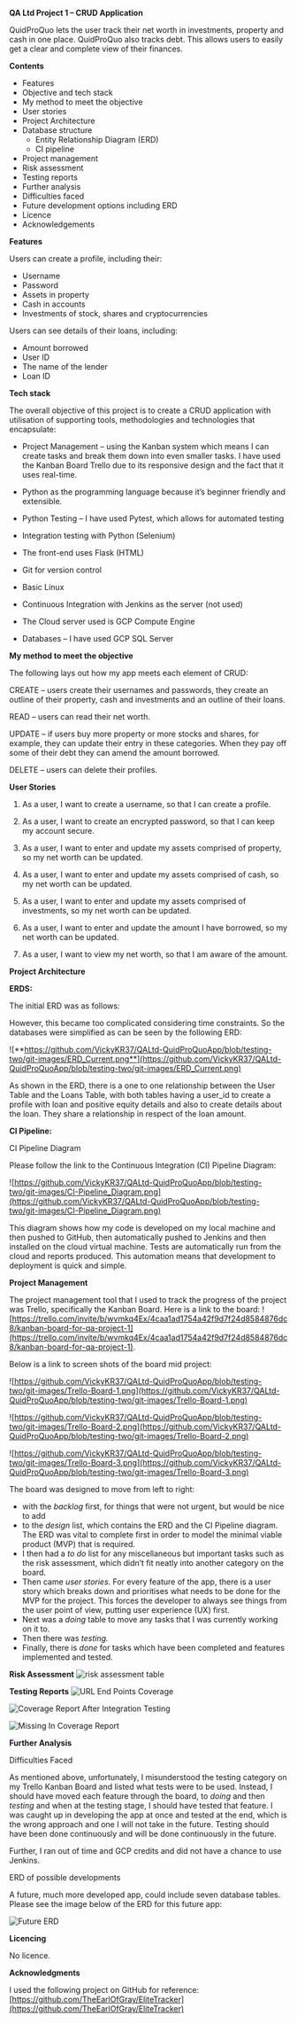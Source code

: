 **QA Ltd Project 1 – CRUD Application**

QuidProQuo lets the user track their net worth in investments, property and cash in one place. QuidProQuo also tracks debt. This allows users to easily get a clear and complete view of their finances.

**Contents**

 - Features
 - Objective and tech stack
 - My method to meet the objective
 - User stories
 - Project Architecture
 - Database structure
	 - Entity Relationship Diagram (ERD)
	 -  CI pipeline
 - Project management
 - Risk assessment
 - Testing reports
 - Further analysis
 - Difficulties faced
 - Future development options including ERD
 - Licence
 - Acknowledgements

**Features**

Users can create a profile, including their:

 - Username
 - Password
 - Assets in property
 - Cash in accounts
 - Investments of stock, shares and cryptocurrencies

Users can see details of their loans, including:

 - Amount borrowed
 - User ID
 - The name of the lender
 - Loan ID

**Tech stack**

The overall objective of this project is to create a CRUD application with utilisation of supporting tools, methodologies and technologies that encapsulate:

 - Project Management – using the Kanban system which means I can create
   tasks and break them down into even smaller tasks. I have used the
   Kanban Board Trello due to its responsive design and the fact that it
   uses real-time. 
  
 - Python as the programming language because it’s beginner friendly and
   extensible.
 - Python Testing – I have used Pytest, which allows for automated
   testing
 - Integration testing with Python (Selenium)
 - The front-end uses Flask (HTML)
 - Git for version control
 - Basic Linux
 - Continuous Integration with Jenkins as the server (not used)
 - The Cloud server used is GCP Compute Engine
 - Databases – I have used GCP SQL Server

**My method to meet the objective**

The following lays out how my app meets each element of CRUD:

CREATE – users create their usernames and passwords, they create an outline of their property, cash and investments and an outline of their loans.

READ – users can read their net worth.

UPDATE – if users buy more property or more stocks and shares, for example, they can update their entry in these categories. When they pay off some of their debt they can amend the amount borrowed.

DELETE – users can delete their profiles.

**User Stories**

1. As a user, I want to create a username, so that I can create a profile.

2. As a user, I want to create an encrypted password, so that I can keep my account secure.

3. As a user, I want to enter and update my assets comprised of property, so my net worth can be updated.

4. As a user, I want to enter and update my assets comprised of cash, so my net worth can be updated.

6. As a user, I want to enter and update my assets comprised of investments, so my net worth can be updated.

7. As a user, I want to enter and update the amount I have borrowed, so my net worth can be updated.

8. As a user, I want to view my net worth, so that I am aware of the amount.

**Project Architecture**

**ERDS:**

The initial ERD was as follows:

However, this became too complicated considering time constraints. So the databases were simplified as can be seen by the following ERD:

![**https://github.com/VickyKR37/QALtd-QuidProQuoApp/blob/testing-two/git-images/ERD_Current.png**](https://github.com/VickyKR37/QALtd-QuidProQuoApp/blob/testing-two/git-images/ERD_Current.png)

As shown in the ERD, there is a one to one relationship between the User Table and the Loans Table, with both tables having a user_id to create a profile with loan and positive equity details and also to create details about the loan. They share a relationship in respect of the loan amount.

**CI Pipeline:**

CI Pipeline Diagram

Please follow the link to the Continuous Integration (CI) Pipeline Diagram:

![https://github.com/VickyKR37/QALtd-QuidProQuoApp/blob/testing-two/git-images/CI-Pipeline_Diagram.png](https://github.com/VickyKR37/QALtd-QuidProQuoApp/blob/testing-two/git-images/CI-Pipeline_Diagram.png)

This diagram shows how my code is developed on my local machine and then pushed to GitHub, then automatically pushed to Jenkins and then installed on the cloud virtual machine. Tests are automatically run from the cloud and reports produced. This automation means that development to deployment is quick and simple.

**Project Management**

The project management tool that I used to track the progress of the project was Trello, specifically the Kanban Board. Here is a link to the board: ![https://trello.com/invite/b/wvmkq4Ex/4caa1ad1754a42f9d7f24d8584876dc8/kanban-board-for-qa-project-1](https://trello.com/invite/b/wvmkq4Ex/4caa1ad1754a42f9d7f24d8584876dc8/kanban-board-for-qa-project-1).

Below is a link to screen shots of the board mid project:

![https://github.com/VickyKR37/QALtd-QuidProQuoApp/blob/testing-two/git-images/Trello-Board-1.png](https://github.com/VickyKR37/QALtd-QuidProQuoApp/blob/testing-two/git-images/Trello-Board-1.png)

![https://github.com/VickyKR37/QALtd-QuidProQuoApp/blob/testing-two/git-images/Trello-Board-2.png](https://github.com/VickyKR37/QALtd-QuidProQuoApp/blob/testing-two/git-images/Trello-Board-2.png)

![https://github.com/VickyKR37/QALtd-QuidProQuoApp/blob/testing-two/git-images/Trello-Board-3.png](https://github.com/VickyKR37/QALtd-QuidProQuoApp/blob/testing-two/git-images/Trello-Board-3.png)

The board was designed to move from left to right:

 - with the _backlog_ first, for things that were not urgent, but would
   be nice to add 
 - to the _design_ list, which contains the ERD and the CI Pipeline
   diagram. The ERD was vital to complete first in order to model the
   minimal viable product (MVP) that is required.
 - I then had a _to do_ list for any miscellaneous but important tasks
   such as the risk assessment, which didn’t fit neatly into another
   category on the board.
 - Then came _user stories_. For every feature of the app, there is a
   user story which breaks down and prioritises what needs to be done
   for the MVP for the project. This forces the developer to always see
   things from the user point of view, putting user experience (UX)
   first.
 - Next was a _doing_ table to move any tasks that I was currently
   working on it to.
 - Then there was _testing._
 - Finally, there is _done_ for tasks which have been completed and
   features implemented and tested.

**Risk Assessment**
![risk assessment table](https://github.com/VickyKR37/QALtd-QuidProQuoApp/blob/main/git-images/risk-assessment.png)

**Testing Reports**
![URL End Points Coverage](https://github.com/VickyKR37/QALtd-QuidProQuoApp/blob/main/git-images/URL-Endpoints_Cov.png)

![Coverage Report After Integration Testing](https://github.com/VickyKR37/QALtd-QuidProQuoApp/blob/main/git-images/cov-report-after-integr-test.png)

![Missing In Coverage Report](https://github.com/VickyKR37/QALtd-QuidProQuoApp/blob/main/git-images/missing-in-cov.png)


**Further Analysis**

Difficulties Faced

As mentioned above, unfortunately, I misunderstood the testing category on my Trello Kanban Board and listed what tests were to be used. Instead, I should have moved each feature through the board, to _doing_ and then _testing_ and when at the testing stage, I should have tested that feature. I was caught up in developing the app at once and tested at the end, which is the wrong approach and one I will not take in the future. Testing should have been done continuously and will be done continuously in the future.

Further, I ran out of time and GCP credits and did not have a chance to use Jenkins.

ERD of possible developments

A future, much more developed app, could include seven database tables. Please see the image below of the ERD for this future app:

![Future ERD](https://github.com/VickyKR37/QALtd-QuidProQuoApp/blob/main/git-images/future-erd.png)


**Licencing**

No licence.

**Acknowledgments**

I used the following project on GitHub for reference: [https://github.com/TheEarlOfGray/EliteTracker](https://github.com/TheEarlOfGray/EliteTracker)
